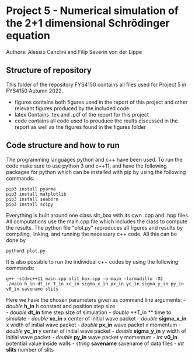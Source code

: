 # Project 5 - Numerical simulation of the 2+1 dimensional Schrödinger equation 
Authors:
Alessio Canclini and Filip Severin von der Lippe

## Structure of repository
This folder of the repository FYS4150 contains all files used for Project 5 in FYS4150 Autumn 2022.
- figures contains both figures used in the report of this project and other relevant figures produced by the included code.
- latex Contains .tex and .pdf of the report for this project
- code contains all code used to prouduce the reults discussed in the report as well as the figures found in the figures folder

## Code structure and how to run
The programming languages python and c++ have been used. To run the code make sure to use python 3 and c++11, and have the following packages for python which can be installed with pip by using the following commands:

```
pip3 install pyarma
pip3 install matplotlib
pip3 install seaborn
pip3 install scipy
```

Everything is built around one class slit_box with its own .cpp and .hpp files. 
All computations use the main.cpp file which includes the class to compute the results. 
The python file "plot.py" reproduces all figures and results by compiling, linking, and running the necessary c++ code. All this can be done by
```
python3 plot.py
```
It is also possible to run the individual c++ codes by using the following commands:
```
g++ -std=c++11 main.cpp slit_box.cpp -o main -larmadillo -O2
./main h_in dt_in T_in xc_in sigma_x_in px_in yc_in sigma_y_in py_in v0_in savename slits
```
Here we have the chosen parameters given as command line arguments:
    -*double* **h_in**                  h constant and position step size      
    - *double* **dt_in**                 time step size of simulation
    - *double* **T_in **                 time to simulate
    - *double* **xc_in**                 x center of initial wave packet
    - *double* **sigma_x_in**            x width of initial wave packet
    - *double* **px_in**                 wave packet x momentum
    - *double* **yc_in**                 y center of initial wave packet
    - *double* **sigma_y_in**            y width of initial wave packet
    - *double* **py_in**                 wave packet y momentum
    - *int* **v0_in**                 potential value inside walls
    - *string* **savename**              savename of data files
    - *int* **slits**                 number of slits 
